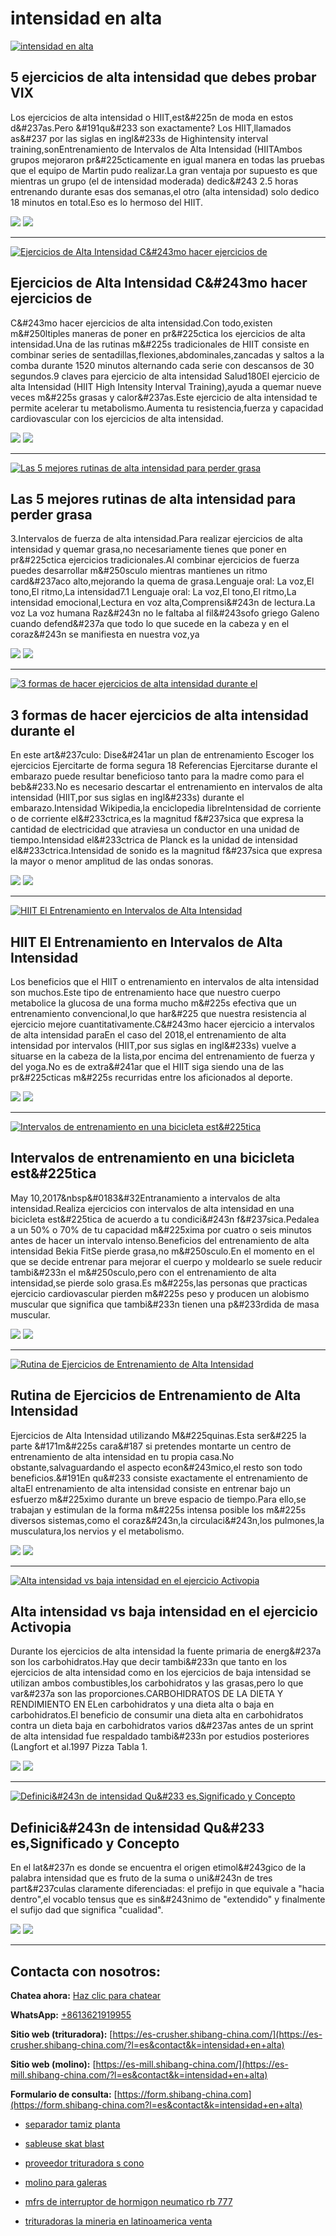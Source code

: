 # intensidad en alta

<a href="https://swt.shibang-china.com/?l=es&img&k=intensidad+en+alta" target="_blank">![intensidad en alta](http://static.shibang-china.com/all-800x300/205.jpg)</a>

## 5 ejercicios de alta intensidad que debes probar VIX
Los ejercicios de alta intensidad o HIIT,est&#225n de moda en estos d&#237as.Pero &#191qu&#233 son exactamente? Los HIIT,llamados as&#237 por las siglas en ingl&#233s de Highintensity interval training,sonEntrenamiento de Intervalos de Alta Intensidad (HIITAmbos grupos mejoraron pr&#225cticamente en igual manera en todas las pruebas que el equipo de Martin pudo realizar.La gran ventaja por supuesto es que mientras un grupo (el de intensidad moderada) dedic&#243 2.5 horas entrenando durante esas dos semanas,el otro (alta intensidad) solo dedico 18 minutos en total.Eso es lo hermoso del HIIT.


<a href="https://whatsapp.shibangsoft.com/WhatsApp.php" target="_blank" title="WhatsApp">![](http://static.shibang-china.com/icon/whatsapp.png)</a> <a href="https://swt.shibang-china.com/?l=es&icon&k=intensidad+en+alta" target="_blank">![](http://static.shibang-china.com/icon/chat-es.png)</a>

---

<a href="https://swt.shibang-china.com/?l=es&img&k=intensidad+en+alta" target="_blank">![Ejercicios de Alta Intensidad C&#243mo hacer ejercicios de](http://static.shibang-china.com/all-800x300/563.jpg)</a>

## Ejercicios de Alta Intensidad C&#243mo hacer ejercicios de
C&#243mo hacer ejercicios de alta intensidad.Con todo,existen m&#250ltiples maneras de poner en pr&#225ctica los ejercicios de alta intensidad.Una de las rutinas m&#225s tradicionales de HIIT consiste en combinar series de sentadillas,flexiones,abdominales,zancadas y saltos a la comba durante 1520 minutos alternando cada serie con descansos de 30 segundos.9 claves para ejercicio de alta intensidad Salud180El ejercicio de alta Intensidad (HIIT High Intensity Interval Training),ayuda a quemar nueve veces m&#225s grasas y calor&#237as.Este ejercicio de alta intensidad te permite acelerar tu metabolismo.Aumenta tu resistencia,fuerza y capacidad cardiovascular con los ejercicios de alta intensidad.


<a href="https://whatsapp.shibangsoft.com/WhatsApp.php" target="_blank" title="WhatsApp">![](http://static.shibang-china.com/icon/whatsapp.png)</a> <a href="https://swt.shibang-china.com/?l=es&icon&k=intensidad+en+alta" target="_blank">![](http://static.shibang-china.com/icon/chat-es.png)</a>

---

<a href="https://swt.shibang-china.com/?l=es&img&k=intensidad+en+alta" target="_blank">![Las 5 mejores rutinas de alta intensidad para perder grasa](http://static.shibang-china.com/all-800x300/499.jpg)</a>

## Las 5 mejores rutinas de alta intensidad para perder grasa
3.Intervalos de fuerza de alta intensidad.Para realizar ejercicios de alta intensidad y quemar grasa,no necesariamente tienes que poner en pr&#225ctica ejercicios tradicionales.Al combinar ejercicios de fuerza puedes desarrollar m&#250sculo mientras mantienes un ritmo card&#237aco alto,mejorando la quema de grasa.Lenguaje oral: La voz,El tono,El ritmo,La intensidad7.1 Lenguaje oral: La voz,El tono,El ritmo,La intensidad emocional,Lectura en voz alta,Comprensi&#243n de lectura.La voz La voz humana Raz&#243n no le faltaba al fil&#243sofo griego Galeno cuando defend&#237a que todo lo que sucede en la cabeza y en el coraz&#243n se manifiesta en nuestra voz,ya


<a href="https://whatsapp.shibangsoft.com/WhatsApp.php" target="_blank" title="WhatsApp">![](http://static.shibang-china.com/icon/whatsapp.png)</a> <a href="https://swt.shibang-china.com/?l=es&icon&k=intensidad+en+alta" target="_blank">![](http://static.shibang-china.com/icon/chat-es.png)</a>

---

<a href="https://swt.shibang-china.com/?l=es&img&k=intensidad+en+alta" target="_blank">![3 formas de hacer ejercicios de alta intensidad durante el](http://static.shibang-china.com/all-800x300/281.jpg)</a>

## 3 formas de hacer ejercicios de alta intensidad durante el
En este art&#237culo: Dise&#241ar un plan de entrenamiento Escoger los ejercicios Ejercitarte de forma segura 18 Referencias Ejercitarse durante el embarazo puede resultar beneficioso tanto para la madre como para el beb&#233.No es necesario descartar el entrenamiento en intervalos de alta intensidad (HIIT,por sus siglas en ingl&#233s) durante el embarazo.Intensidad Wikipedia,la enciclopedia libreIntensidad de corriente o de corriente el&#233ctrica,es la magnitud f&#237sica que expresa la cantidad de electricidad que atraviesa un conductor en una unidad de tiempo.Intensidad el&#233ctrica de Planck es la unidad de intensidad el&#233ctrica.Intensidad de sonido es la magnitud f&#237sica que expresa la mayor o menor amplitud de las ondas sonoras.


<a href="https://whatsapp.shibangsoft.com/WhatsApp.php" target="_blank" title="WhatsApp">![](http://static.shibang-china.com/icon/whatsapp.png)</a> <a href="https://swt.shibang-china.com/?l=es&icon&k=intensidad+en+alta" target="_blank">![](http://static.shibang-china.com/icon/chat-es.png)</a>

---

<a href="https://swt.shibang-china.com/?l=es&img&k=intensidad+en+alta" target="_blank">![HIIT El Entrenamiento en Intervalos de Alta Intensidad](http://static.shibang-china.com/all-800x300/273.jpg)</a>

## HIIT El Entrenamiento en Intervalos de Alta Intensidad
Los beneficios que el HIIT o entrenamiento en intervalos de alta intensidad son muchos.Este tipo de entrenamiento hace que nuestro cuerpo metabolice la glucosa de una forma mucho m&#225s efectiva que un entrenamiento convencional,lo que har&#225 que nuestra resistencia al ejercicio mejore cuantitativamente.C&#243mo hacer ejercicio a intervalos de alta intensidad paraEn el caso del 2018,el entrenamiento de alta intensidad por intervalos (HIIT,por sus siglas en ingl&#233s) vuelve a situarse en la cabeza de la lista,por encima del entrenamiento de fuerza y del yoga.No es de extra&#241ar que el HIIT siga siendo una de las pr&#225cticas m&#225s recurridas entre los aficionados al deporte.


<a href="https://whatsapp.shibangsoft.com/WhatsApp.php" target="_blank" title="WhatsApp">![](http://static.shibang-china.com/icon/whatsapp.png)</a> <a href="https://swt.shibang-china.com/?l=es&icon&k=intensidad+en+alta" target="_blank">![](http://static.shibang-china.com/icon/chat-es.png)</a>

---

<a href="https://swt.shibang-china.com/?l=es&img&k=intensidad+en+alta" target="_blank">![Intervalos de entrenamiento en una bicicleta est&#225tica](http://static.shibang-china.com/all-800x300/1126.jpg)</a>

## Intervalos de entrenamiento en una bicicleta est&#225tica
May 10,2017&nbsp&#0183&#32Entranamiento a intervalos de alta intensidad.Realiza ejercicios con intervalos de alta intensidad en una bicicleta est&#225tica de acuerdo a tu condici&#243n f&#237sica.Pedalea a un 50% o 70% de tu capacidad m&#225xima por cuatro o seis minutos antes de hacer un intervalo intenso.Beneficios del entrenamiento de alta intensidad Bekia FitSe pierde grasa,no m&#250sculo.En el momento en el que se decide entrenar para mejorar el cuerpo y moldearlo se suele reducir tambi&#233n el m&#250sculo,pero con el entrenamiento de alta intensidad,se pierde solo grasa.Es m&#225s,las personas que practicas ejercicio cardiovascular pierden m&#225s peso y producen un alobismo muscular que significa que tambi&#233n tienen una p&#233rdida de masa muscular.


<a href="https://whatsapp.shibangsoft.com/WhatsApp.php" target="_blank" title="WhatsApp">![](http://static.shibang-china.com/icon/whatsapp.png)</a> <a href="https://swt.shibang-china.com/?l=es&icon&k=intensidad+en+alta" target="_blank">![](http://static.shibang-china.com/icon/chat-es.png)</a>

---

<a href="https://swt.shibang-china.com/?l=es&img&k=intensidad+en+alta" target="_blank">![Rutina de Ejercicios de Entrenamiento de Alta Intensidad](http://static.shibang-china.com/all-800x300/706.jpg)</a>

## Rutina de Ejercicios de Entrenamiento de Alta Intensidad
Ejercicios de Alta Intensidad utilizando M&#225quinas.Esta ser&#225 la parte &#171m&#225s cara&#187 si pretendes montarte un centro de entrenamiento de alta intensidad en tu propia casa.No obstante,salvaguardando el aspecto econ&#243mico,el resto son todo beneficios.&#191En qu&#233 consiste exactamente el entrenamiento de altaEl entrenamiento de alta intensidad consiste en entrenar bajo un esfuerzo m&#225ximo durante un breve espacio de tiempo.Para ello,se trabajan y estimulan de la forma m&#225s intensa posible los m&#225s diversos sistemas,como el coraz&#243n,la circulaci&#243n,los pulmones,la musculatura,los nervios y el metabolismo.


<a href="https://whatsapp.shibangsoft.com/WhatsApp.php" target="_blank" title="WhatsApp">![](http://static.shibang-china.com/icon/whatsapp.png)</a> <a href="https://swt.shibang-china.com/?l=es&icon&k=intensidad+en+alta" target="_blank">![](http://static.shibang-china.com/icon/chat-es.png)</a>

---

<a href="https://swt.shibang-china.com/?l=es&img&k=intensidad+en+alta" target="_blank">![Alta intensidad vs baja intensidad en el ejercicio Activopia](http://static.shibang-china.com/all-800x300/790.jpg)</a>

## Alta intensidad vs baja intensidad en el ejercicio Activopia
Durante los ejercicios de alta intensidad la fuente primaria de energ&#237a son los carbohidratos.Hay que decir tambi&#233n que tanto en los ejercicios de alta intensidad como en los ejercicios de baja intensidad se utilizan ambos combustibles,los carbohidratos y las grasas,pero lo que var&#237a son las proporciones.CARBOHIDRATOS DE LA DIETA Y RENDIMIENTO EN ELen carbohidratos y una dieta alta o baja en carbohidratos.El beneficio de consumir una dieta alta en carbohidratos contra un dieta baja en carbohidratos varios d&#237as antes de un sprint de alta intensidad fue respaldado tambi&#233n por estudios posteriores (Langfort et al.1997 Pizza Tabla 1.


<a href="https://whatsapp.shibangsoft.com/WhatsApp.php" target="_blank" title="WhatsApp">![](http://static.shibang-china.com/icon/whatsapp.png)</a> <a href="https://swt.shibang-china.com/?l=es&icon&k=intensidad+en+alta" target="_blank">![](http://static.shibang-china.com/icon/chat-es.png)</a>

---

<a href="https://swt.shibang-china.com/?l=es&img&k=intensidad+en+alta" target="_blank">![Definici&#243n de intensidad Qu&#233 es,Significado y Concepto](http://static.shibang-china.com/all-800x300/725.jpg)</a>

## Definici&#243n de intensidad Qu&#233 es,Significado y Concepto
En el lat&#237n es donde se encuentra el origen etimol&#243gico de la palabra intensidad que es fruto de la suma o uni&#243n de tres part&#237culas claramente diferenciadas: el prefijo in que equivale a "hacia dentro",el vocablo tensus que es sin&#243nimo de "extendido" y finalmente el sufijo dad que significa "cualidad".

<a href="https://whatsapp.shibangsoft.com/WhatsApp.php" target="_blank" title="WhatsApp">![](http://static.shibang-china.com/icon/whatsapp.png)</a> <a href="https://swt.shibang-china.com/?l=es&icon&k=intensidad+en+alta" target="_blank">![](http://static.shibang-china.com/icon/chat-es.png)</a>

---
## Contacta con nosotros:

**Chatea ahora:** [Haz clic para chatear](https://swt.shibang-china.com?l=es&contact&k=intensidad+en+alta)

**WhatsApp:**  [+8613621919955](https://whatsapp.shibangsoft.com/WhatsApp.php)

**Sitio web (trituradora):** [https://es-crusher.shibang-china.com/](https://es-crusher.shibang-china.com/?l=es&contact&k=intensidad+en+alta)

**Sitio web (molino):** [https://es-mill.shibang-china.com/](https://es-mill.shibang-china.com/?l=es&contact&k=intensidad+en+alta)

**Formulario de consulta:** [https://form.shibang-china.com](https://form.shibang-china.com?l=es&contact&k=intensidad+en+alta)

* [separador tamiz planta](../79/separador%20tamiz%20planta.md)

* [sableuse skat blast](../75/sableuse%20skat%20blast.md)

* [proveedor trituradora s cono](../73/proveedor%20trituradora%20s%20cono.md)

* [molino para galeras](../76/molino%20para%20galeras.md)

* [mfrs de interruptor de hormigon neumatico rb 777](../79/mfrs%20de%20interruptor%20de%20hormigon%20neumatico%20rb%20777.md)

* [trituradoras la mineria en latinoamerica venta](../71/trituradoras%20la%20mineria%20en%20latinoamerica%20venta.md)